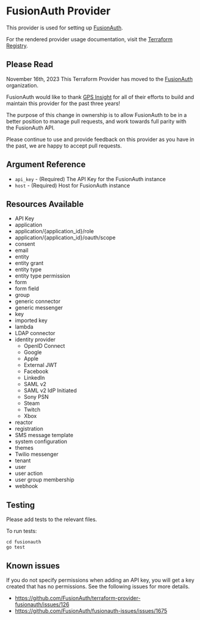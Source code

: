 # FusionAuth Provider

This provider is used for setting up [FusionAuth](https://fusionauth.io).

For the rendered provider usage documentation, visit the [Terraform Registry](https://registry.terraform.io/providers/FusionAuth/fusionauth/latest/docs).

## Please Read

November 16th, 2023
This Terraform Provider has moved to the [FusionAuth](https://github.com/FusionAuth) organization.

FusionAuth would like to thank [GPS Insight](https://github.com/gpsinsight) for all of their efforts to build and maintain this provider for the past three years!

The purpose of this change in ownership is to allow FusionAuth to be in a better position to manage pull requests, and work towards full parity with the FusionAuth API.

Please continue to use and provide feedback on this provider as you have in the past, we are happy to accept pull requests.

## Argument Reference

* `api_key` - (Required) The API Key for the FusionAuth instance
* `host` - (Required) Host for FusionAuth instance

## Resources Available

* API Key
* application
* application/{application_id}/role
* application/{application_id}/oauth/scope
* consent
* email
* entity
* entity grant
* entity type
* entity type permission
* form
* form field
* group
* generic connector
* generic messenger
* key
* imported key
* lambda
* LDAP connector
* identity provider
  * OpenID Connect
  * Google
  * Apple
  * External JWT
  * Facebook
  * LinkedIn
  * SAML v2
  * SAML v2 IdP Initiated
  * Sony PSN
  * Steam
  * Twitch
  * Xbox
* reactor
* registration
* SMS message template
* system configuration
* themes
* Twilio messenger
* tenant
* user
* user action
* user group membership
* webhook

## Testing

Please add tests to the relevant files.

To run tests:

```
cd fusionauth
go test
```

## Known issues

If you do not specify permissions when adding an API key, you will get a key created that has no permissions. See the following issues for more details.

* <https://github.com/FusionAuth/terraform-provider-fusionauth/issues/126>
* <https://github.com/FusionAuth/fusionauth-issues/issues/1675>
